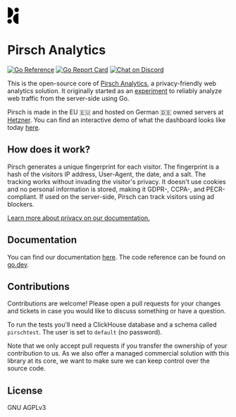 <img src="logo.svg" alt="Pirsch Logo" width="26" />

# Pirsch Analytics

[![Go Reference](https://pkg.go.dev/badge/github.com/pirsch-analytics/pirsch?status.svg)](https://pkg.go.dev/github.com/pirsch-analytics/pirsch/v6)
[![Go Report Card](https://goreportcard.com/badge/github.com/pirsch-analytics/pirsch/v6)](https://goreportcard.com/report/github.com/pirsch-analytics/pirsch/v6)
<a href="https://discord.gg/fAYm4Cz"><img src="https://img.shields.io/discord/739184135649886288?logo=discord" alt="Chat on Discord"></a>

This is the open-source core of [Pirsch Analytics](https://pirsch.io), a privacy-friendly web analytics solution. It originally started as an [experiment](https://marvinblum.de/blog/server-side-tracking-without-cookies-in-go-OxdzmGZ1Bl) to reliably analyze web traffic from the server-side using Go.

Pirsch is made in the EU 🇪🇺 and hosted on German 🇩🇪 owned servers at [Hetzner](https://www.hetzner.com/). You can find an interactive demo of what the dashboard looks like today [here](https://pirsch.pirsch.io).

## How does it work?

Pirsch generates a unique fingerprint for each visitor. The fingerprint is a hash of the visitors IP address, User-Agent, the date, and a salt.  The tracking works without invading the visitor's privacy. It doesn't use cookies and no personal information is stored, making it GDPR-, CCPA-, and PECR-compliant. If used on the server-side, Pirsch can track visitors using ad blockers.

[Learn more about privacy on our documentation.](https://docs.pirsch.io/privacy)

## Documentation

You can find our documentation [here](https://docs.pirsch.io). The code reference can be found on [go.dev](https://pkg.go.dev/github.com/pirsch-analytics/pirsch/v6).

## Contributions

Contributions are welcome! Please open a pull requests for your changes and tickets in case you would like to discuss something or have a question.

To run the tests you'll need a ClickHouse database and a schema called `pirschtest`. The user is set to `default` (no password).

Note that we only accept pull requests if you transfer the ownership of your contribution to us. As we also offer a managed commercial solution with this library at its core, we want to make sure we can keep control over the source code.

## License

GNU AGPLv3
